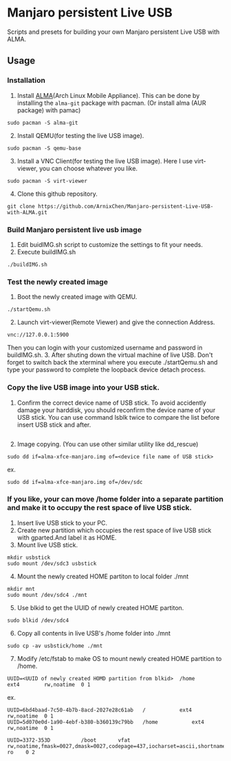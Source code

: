 # Manjaro persistent Live USB
Scripts and presets for building your own Manjaro persistent Live USB with ALMA.

## Usage
### Installation
  1. Install [ALMA](https://github.com/r-darwish/topgrade/)(Arch Linux Mobile Appliance).
  This can be done by installing the `alma-git` package with pacman. (Or install  alma (AUR package) with pamac)
  ``` shell
  sudo pacman -S alma-git
  ```
  2. Install QEMU(for testing the live USB image).
  ``` shell
  sudo pacman -S qemu-base
  ```
  
  3. Install a VNC Client(for testing the live USB image). Here I use virt-viewer, you can choose whatever you like.
  ``` shell
  sudo pacman -S virt-viewer
  ```
  4. Clone this github repository.
  ``` shell
  git clone https://github.com/ArnixChen/Manjaro-persistent-Live-USB-with-ALMA.git
  ```
### Build Manjaro persistent live usb image
  1. Edit buidIMG.sh script to customize the settings to fit your needs.
  2. Execute buildIMG.sh
  ``` shell
  ./buildIMG.sh
  ```
  
### Test the newly created image
  1. Boot the newly created image with QEMU.
  ``` shell
  ./startQemu.sh
  ```
  2. Launch virt-viewer(Remote Viewer) and give the connection Address.
  ```
  vnc://127.0.0.1:5900
  ```
  Then you can login with your customized username and password in buildIMG.sh.
  3. After shuting down the virtual machine of live USB.
  Don't forget to switch back the xterminal where you execute ./startQemu.sh and type your password to complete the
  loopback device detach process.
  
### Copy the live USB image into your USB stick.
  1. Confirm the correct device name of USB stick.
To avoid accidently damage your harddisk, you should reconfirm the device name of your USB stick.
You can use command lsblk twice to compare the list before insert USB stick and after.
```lsblk
```
  2. Image copying. (You can use other similar utility like dd_rescue)
```
sudo dd if=alma-xfce-manjaro.img of=<device file name of USB stick>
```
  ex.
```
sudo dd if=alma-xfce-manjaro.img of=/dev/sdc
```

### If you like, your can move /home folder into a separate partition and make it to occupy the rest space of live USB stick.
1. Insert live USB stick to your PC.
2. Create new partition which occupies the rest space of live USB stick with gparted.And label it as HOME.
3. Mount live USB stick.
```
mkdir usbstick
sudo mount /dev/sdc3 usbstick  
```
4. Mount the newly created HOME partiton to local folder ./mnt
``` shell
mkdir mnt
sudo mount /dev/sdc4 ./mnt
```
5. Use blkid to get the UUID of newly created HOME partiton.
``` shell
sudo blkid /dev/sdc4
```
6. Copy all contents in live USB's /home folder into ./mnt
``` shell
sudo cp -av usbstick/home ./mnt
```
7. Modify /etc/fstab to make OS to mount newly created HOME partition to /home.
```
UUID=<UUID of newly created HOMD partition from blkid>	/home         	ext4      	rw,noatime	0 1
```
ex. 
```
UUID=6bd4baad-7c50-4b7b-8acd-2027e28c61ab	/         	ext4      	rw,noatime	0 1
UUID=5d070e0d-1a90-4ebf-b380-b360139c79bb	/home         	ext4      	rw,noatime	0 1

UUID=3372-353D      	/boot     	vfat      	rw,noatime,fmask=0027,dmask=0027,codepage=437,iocharset=ascii,shortname=mixed,utf8,errors=remount-ro	0 2
```



  
  
  
  
